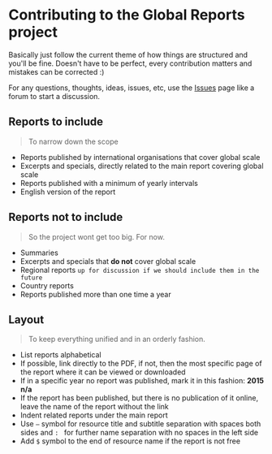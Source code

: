 # Contributing to the Global Reports project

Basically just follow the current theme of how things are structured and you'll be fine. Doesn't have to be perfect, every contribution matters and mistakes can be corrected :)

For any questions, thoughts, ideas, issues, etc, use the [Issues](https://github.com/andressoop/global-reports/issues) page like a forum to start a discussion.

## Reports to include
> To narrow down the scope
- Reports published by international organisations that cover global scale
- Excerpts and specials, directly related to the main report covering global scale
- Reports published with a minimum of yearly intervals
- English version of the report

## Reports not to include
> So the project wont get too big. For now.
- Summaries
- Excerpts and specials that **do not** cover global scale
- Regional reports `up for discussion if we should include them in the future`
- Country reports
- Reports published more than one time a year

## Layout
> To keep everything unified and in an orderly fashion.
- List reports alphabetical
- If possible, link directly to the PDF, if not, then the most specific page of the report where it can be viewed or downloaded
- If in a specific year no report was published, mark it in this fashion: **2015 n/a**
- If the report has been published, but there is no publication of it online, leave the name of the report without the link
- Indent related reports under the main report 
- Use ` – ` symbol for resource title and subtitle separation with spaces both sides and `: ` for further name separation with no spaces in the left side
- Add ` $ ` symbol to the end of resource name if the report is not free
